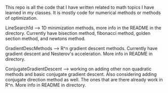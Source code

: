 This repo is all the code that I have written related to math topics I have learned in my classes. It is mostly code for numerical methods or methods of optimization. 

LineSearch1d --> 1D minimization methods, more info in the README in the directory. Currently have bisection method, fibonacci method, golden section method, and newtons method.

GradientDescMethods --> R^n gradient descent methods. Currently have gradient descent and Nesterov's acceleration. More info in README in directory.

ConjugateGradientDescent --> working on adding other non quadratic methods and basic conjugate gradient descent. Also considering adding conjugate direction method as well. The ones that are there already work in R^n. More info in README in directory. 